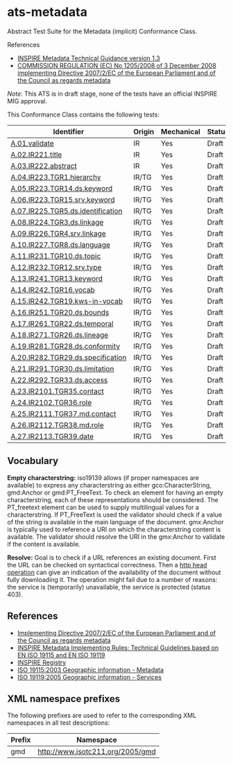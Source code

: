 ats-metadata
============

Abstract Test Suite for the Metadata (implicit) Conformance Class.

References
* [INSPIRE Metadata Technical Guidance version 1.3](http://inspire.jrc.ec.europa.eu/documents/Metadata/MD_IR_and_ISO_20131029.pdf)
* [COMMISSION REGULATION (EC) No 1205/2008 of 3 December 2008 implementing Directive 2007/2/EC of the European Parliament and of the Council as regards
metadata](http://eur-lex.europa.eu/LexUriServ/LexUriServ.do?uri=OJ:L:2008:326:0012:0030:EN:PDF)

*Note*: This ATS is in draft stage, none of the tests have an official INSPIRE MIG approval.

This Conformance Class contains the following tests:

| Identifier                                                        | Origin | Mechanical | Status   |
| ----------------------------------------------------------------- | ------ | ---------- | -------- |
| [A.01.validate](A.01.validate.md)  	    | IR     | Yes        | Draft  |
| [A.02.IR221.title](A.02.IR221.title.md)  	    | IR     | Yes        | Draft  |
| [A.03.IR222.abstract](A.03.IR222.abstract.md)  	    | IR     | Yes        | Draft  |
| [A.04.IR223.TGR1.hierarchy](A.04.IR223.TGR1.hierarchy.md)  	    | IR/TG     | Yes        | Draft  |
| [A.05.IR223.TGR14.ds.keyword](A.05.IR223.TGR14.ds.keyword.md)  	    | IR/TG     | Yes        | Draft  |
| [A.06.IR223.TGR15.srv.keyword](A.06.IR223.TGR15.srv.keyword.md)  	    | IR/TG     | Yes        | Draft  |
| [A.07.IR225.TGR5.ds.identification](A.07.IR225.TGR5.ds.identification.md)  	    | IR/TG     | Yes        | Draft  |
| [A.08.IR224.TGR3.ds.linkage](A.08.IR224.TGR3.ds.linkage.md)  	    | IR/TG     | Yes        | Draft  |
| [A.09.IR226.TGR4.srv.linkage](A.09.IR226.TGR4.srv.linkage.md)  	    | IR/TG     | Yes        | Draft  |
| [A.10.IR227.TGR8.ds.language](A.10.IR227.TGR8.ds.language.md)  	    | IR/TG     | Yes        | Draft  |
| [A.11.IR231.TGR10.ds.topic](A.11.IR231.TGR10.ds.topic.md)  	    | IR/TG     | Yes        | Draft  |
| [A.12.IR232.TGR12.srv.type](A.12.IR232.TGR12.srv.type.md)  	    | IR/TG     | Yes        | Draft  |
| [A.13.IR241.TGR13.keyword](A.13.IR241.TGR13.keyword.md)  	    | IR/TG     | Yes        | Draft  |
| [A.14.IR242.TGR16.vocab](A.14.IR242.TGR16.vocab.md)  	    | IR/TG     | Yes        | Draft  |
| [A.15.IR242.TGR19.kws-in-vocab](A.15.IR242.TGR19.kws-in-vocab.md)  	    | IR/TG     | Yes        | Draft  |
| [A.16.IR251.TGR20.ds.bounds](A.16.IR251.TGR20.ds.bounds.md)  	    | IR/TG     | Yes        | Draft  |
| [A.17.IR261.TGR22.ds.temporal](A.17.IR261.TGR22.ds.temporal.md)  	    | IR/TG     | Yes        | Draft  |
| [A.18.IR271.TGR26.ds.lineage](A.18.IR271.TGR26.ds.lineage.md)  	    | IR/TG     | Yes        | Draft  |
| [A.19.IR281.TGR28.ds.conformity](A.19.IR281.TGR28.ds.conformity.md)  	    | IR/TG     | Yes        | Draft  |
| [A.20.IR282.TGR29.ds.specification](A.20.IR282.TGR29.ds.specification.md)  	    | IR/TG     | Yes        | Draft  |
| [A.21.IR291.TGR30.ds.limitation](A.21.IR291.TGR30.ds.limitation.md)  	    | IR/TG     | Yes        | Draft  |
| [A.22.IR292.TGR33.ds.access](A.22.IR292.TGR33.ds.access.md)  	    | IR/TG     | Yes        | Draft  |
| [A.23.IR2101.TGR35.contact](A.23.IR2101.TGR35.contact.md)  	    | IR/TG     | Yes        | Draft  |
| [A.24.IR2102.TGR36.role](A.24.IR2102.TGR36.role.md)  	  | IR/TG     | Yes        | Draft  |
| [A.25.IR2111.TGR37.md.contact](A.25.IR2111.TGR37.md.contact.md)  	    | IR/TG     | Yes        | Draft  |
| [A.26.IR2112.TGR38.md.role](A.26.IR2112.TGR38.md.role.md)  	 | IR/TG     | Yes        | Draft  |
| [A.27.IR2113.TGR39.date](A.27.IR2113.TGR39.date.md)    | IR/TG     | Yes        | Draft  |

## Vocabulary

<a name="emptychar"></a>
**Empty characterstring:** iso19139 allows (if proper namespaces are available) to express any characterstring as either gco:CharacterString, gmd:Anchor or gmd:PT_FreeText. 
To check an element for having an empty characterstring, each of these representations should be considered. The PT_freetext element can be used to supply multilingual values for a characterstring. 
If PT_FreeText is used the validator should check if a value of the string is available in the main language of the document. gmx:Anchor is typically used to reference a URI on which the characterstring content is available.
The validator should resolve the URI in the gmx:Anchor to validate if the content is available.

<a name="resolve"></a>
**Resolve:** Goal is to check if a URL references an existing document. First the URL can be checked on syntactical correctness. Then a [http head operation](http://www.w3.org/Protocols/rfc2616/rfc2616-sec9.html#sec9.4) 
can give an indication of the availability of the document without fully downloading it. The operation might fail due to a number of reasons: the service is 
(temporarily) unavailable, the service is protected (status 403).   

## References
<a name="IR"></a>
* [Implementing Directive 2007/2/EC of the European Parliament and of the Council as regards metadata](http://eur-lex.europa.eu/legal-content/EN/TXT/HTML/?uri=CELEX:32008R1205&from=EN)
<a name="TG"></a>
* [INSPIRE Metadata Implementing Rules: Technical Guidelines based on EN ISO 19115 and EN ISO 19119](http://inspire.ec.europa.eu/documents/Metadata/MD_IR_and_ISO_20131029.pdf)
<a name="REG"></a>
* [INSPIRE Registry](http://inspire.ec.europa.eu/registry/)
<a name="ISO19115"></a>
* [ISO 19115:2003 Geographic information - Metadata](http://www.iso.org/iso/catalogue_detail.htm?csnumber=26020)
<a name="ISO19119"></a>
* [ISO 19119:2005 Geographic information - Services](http://www.iso.org/iso/catalogue_detail.htm?csnumber=39890)

## XML namespace prefixes <a name="namespaces"></a>

The following prefixes are used to refer to the corresponding XML namespaces in all test descriptions:

Prefix     | Namespace
---------- | -------------------------------------------------
gmd        | http://www.isotc211.org/2005/gmd


